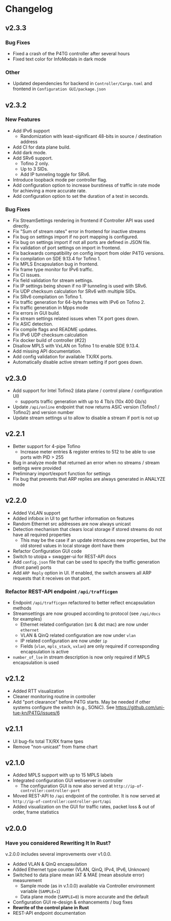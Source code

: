 # Changelog 

## v2.3.3
### Bug Fixes
- Fixed a crash of the P4TG controller after several hours
- Fixed text color for InfoModals in dark mode

### Other
- Updated dependencies for backend in `Controller/Cargo.toml` and frontend in `Configuration GUI/package.json`

## v2.3.2
### New Features
- Add IPv6 support
  - Randomization with least-significant 48-bits in source / destination address
- Add CI for data plane build.
- Add dark mode.
- Add SRv6 support.
  - Tofino 2 only.
  - Up to 3 SIDs.
  - Add IP tunneling toggle for SRv6.
- Introduce loopback mode per controller flag.
- Add configuration option to increase burstiness of traffic in rate mode for achieving a more accurate rate.
- Add configuration option to set the duration of a test in seconds.

### Bug Fixes
- Fix StreamSettings rendering in frontend if Controller API was used directly.
- Fix "Sum of stream rates" error in frontend for inactive streams
- Fix bug on settings import if no port mapping is configured.
- Fix bug on settings import if not all ports are defined in JSON file.
- Fix validation of port settings on import in frontend.
- Fix backwards compatibility on config import from older P4TG versions.
- Fix compilation on SDE 9.13.4 for Tofino 1.
- Fix MPLS Encapsulation bug in frontend.
- Fix frame type monitor for IPv6 traffic.
- Fix CI issues.
- Fix field validation for stream settings.
- Fix IP settings being shown if no IP tunneling is used with SRv6.
- Fix UDP checksum calculation for SRv6 with multiple SIDs.
- Fix SRv6 compilation on Tofino 1.
- Fix traffic generation for 64-byte frames with IPv6 on Tofino 2.
- Fix traffic generation in Mpps mode
- Fix errors in GUI build.
- Fix stream settings related issues when TX port goes down.
- Fix ASIC detection.
- Fix compile flags and README updates.
- Fix IPv6 UDP checksum calculation
- Fix docker build of controller (#22)
- Disallow MPLS with VxLAN on Tofino 1 to enable SDE 9.13.4.
- Add missing API documentation.
- Add config validation for available TX/RX ports.
- Automatically disable active stream setting if port goes down.

## v2.3.0
- Add support for Intel Tofino2 (data plane / control plane / configuration UI)
  - supports traffic generation with up to 4 Tb/s (10x 400 Gb/s)
- Update `/api/online` endpoint that now returns ASIC version (Tofino1 / Tofino2) and version number
- Update stream settings ui to allow to disable a stream if port is not up
  
## v2.2.1
- Better support for 4-pipe Tofino
  - Increase meter entries & register entries to 512 to be able to use ports with PID > 255
- Bug in analyze mode that returned an error when no streams / stream settings were provided
- Preliminary import/export function for settings
- Fix bug that prevents that ARP replies are always generated in ANALYZE mode

## v2.2.0
- Added VxLAN support
- Added infobox in UI to get further information on features
- Random Ethernet src addresses are now always unicast
- Detection mechanism that clears local storage if stored streams do not have all required properties
  - This may be the case if an update introduces new properties, but the old stored values in local storage dont have them
- Refactor Configuration GUI code
- Switch to utoipa + swagger-ui for REST-API docs
- Add `config.json` file that can be used to specify the traffic generation (front panel) ports
- Add `ARP Reply` option in UI. If enabled, the switch answers all ARP requests that it receives on that port.

### Refactor REST-API endpoint `/api/trafficgen` 
- Endpoint `/api/trafficgen` refactored to better reflect encapsulation methods
- Streamsettings are now grouped according to protocol (see `/api/docs` for examples)
  - Ethernet related configuration (src & dst mac) are now under `ethernet`
  - VLAN & QinQ related configuration are now under `vlan`
  - IP related configuration are now under `ip`
  - Fields (`vlan`, `mpls_stack`, `vxlan`) are only required if corresponding encapsulation is active
- `number_of_lse` in stream description is now only required if MPLS encapsulation is used
  
## v2.1.2
- Added RTT visualization
- Cleaner monitoring routine in controller
- Add "port clearance" before P4TG starts. May be needed if other systems configure the switch (e.g., SONiC). See https://github.com/uni-tue-kn/P4TG/issues/6

## v2.1.1

- UI bug-fix total TX/RX frame tpes
- Remove "non-unicast" from frame chart

## v2.1.0

- Added MPLS support with up to 15 MPLS labels
- Integrated configuration GUI webserver in controller
  - The configuration GUI is now also served at `http://ip-of-controller:controller-port`
- Moved REST-API to `/api` endpoint of the controller. It is now served at `http://ip-of-controller:controller-port/api`
- Added visualization on the GUI for traffic rates, packet loss & out of order, frame statistics
## v2.0.0 

### Have you considered Rewriting It In Rust?

v.2.0.0 includes several improvements over v1.0.0.

- Added VLAN & QinQ encapsulation
- Added Ethernet type counter (VLAN, QinQ, IPv4, IPv6, Unknown)
- Switched to data plane mean IAT & MAE (mean absolute error) measurement
  - Sample mode (as in v.1.0.0) available via Controller environment variable (`SAMPLE=1`)
  - Data plane mode (`SAMPLE=0`) is more accurate and the default
- Configuration GUI re-design & enhancements / bug fixes
- **Rewrite of the control plane in Rust**
- REST-API endpoint documentation
